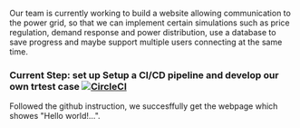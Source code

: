 Our team is currently working to build a website allowing communication to the power grid, so that we can implement certain simulations such as price regulation, demand response and power distribution, use a database to save progress and maybe support multiple users connecting at the same time.


### Current Step: set up Setup a CI/CD pipeline and develop our own trtest case [![CircleCI](https://circleci.com/gh/Lillianaloha/test.svg?style=svg)](https://circleci.com/gh/Lillianaloha/test)

Followed the github instruction, we succesffully get the webpage which showes "Hello world!...". 

